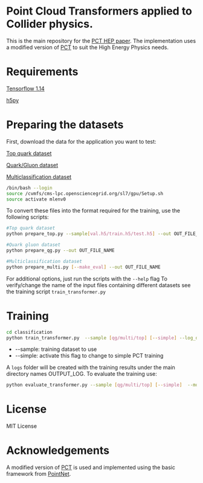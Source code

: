 # Point Cloud Transformers applied to Collider physics.

This is the main repository for the [PCT HEP paper](https://arxiv.org/abs/2001.05311).
The implementation uses a modified version of [PCT](https://arxiv.org/pdf/2012.09688.pdf) to suit the High Energy Physics needs.

# Requirements

[Tensorflow 1.14](https://www.tensorflow.org/)

[h5py](https://www.h5py.org/)

# Preparing the datasets
First, download the data for the application you want to test:

[Top quark dataset](https://zenodo.org/record/2603256)

[Quark/Gluon dataset](https://zenodo.org/record/3164691)

[Multiclassification dataset](https://zenodo.org/record/3602254)

```bash
/bin/bash --login
source /cvmfs/cms-lpc.opensciencegrid.org/sl7/gpu/Setup.sh
source activate mlenv0
```

To convert these files into the format required for the training, use the following scripts:

```bash
#Top quark dataset
python prepare_top.py --sample[val.h5/train.h5/test.h5] --out OUT_FILE_NAME

#Quark gluon dataset
python prepare_qg.py --out OUT_FILE_NAME

#Multiclassification dataset
python prepare_multi.py [--make_eval] --out OUT_FILE_NAME
```
For additional options, just run the scripts with the ```--help``` flag
To verify/change the name of the input files containing different datasets see the training script ```train_transformer.py```



# Training


```bash
cd classification
python train_transformer.py  --sample [qg/multi/top] [--simple] --log_dir OUTPUT_LOG
```
* --sample: training dataset to use
* --simple: activate this flag to change to simple PCT training 

A ```logs``` folder will be created with the training results under the main directory names OUTPUT_LOG.
To evaluate the training use:
```bash
python evaluate_transformer.py --sample [qg/multi/top] [--simple]  --model_path OUTPUT_LOG --batch 1000 --name OUTPUT_NAME 
```


# License

MIT License

# Acknowledgements
A modified version of [PCT](https://arxiv.org/pdf/2012.09688.pdf) is used and implemented using the basic framework from [PointNet](https://github.com/charlesq34/pointnet).
